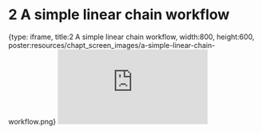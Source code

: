 # 2 A simple linear chain workflow
 
{type: iframe, title:2 A simple linear chain workflow, width:800, height:600, poster:resources/chapt_screen_images/a-simple-linear-chain-workflow.png}
![](https://hutchdatascience.org/WDL_Workflows_Guide/no_toc/a-simple-linear-chain-workflow.html)
 

 
